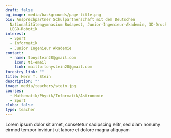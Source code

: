```yaml
---
draft: false
bg_image: media/backgrounds/page-title.png
bio: Ansprechpartner Schulpartnerschaft mit dem Deutschen
  Nationalitätengymnasium Budapest, Junior-Ingenieur-Akademie, 3D-Druck und
  LEGO-Robotik
interest:
  - Sport
  - Informatik
  - Junior Ingenieur Akademie
contact:
  - name: tonystein28@gmail.com
    icon: ti-email
    link: mailto:tonystein28@gmail.com
forestry_link: ""
title: Herr T. Stein
description: ""
image: media/teachers/stein.jpg
courses:
  - Mathematik/Physik/Informatik/Astronomie
  - Sport
clubs: false
type: teacher
---
```

Lorem ipsum dolor sit amet, consetetur sadipscing elitr, sed diam nonumy eirmod tempor invidunt ut labore et dolore magna aliquyam